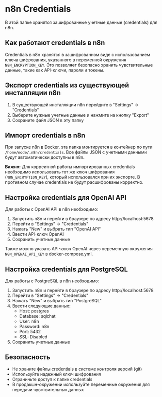 # n8n Credentials

В этой папке хранятся зашифрованные учетные данные (credentials) для n8n.

## Как работают credentials в n8n

Credentials в n8n хранятся в зашифрованном виде с использованием ключа шифрования, указанного в переменной окружения `N8N_ENCRYPTION_KEY`. Это позволяет безопасно хранить чувствительные данные, такие как API-ключи, пароли и токены.

## Экспорт credentials из существующей инсталляции n8n

1. В существующей инсталляции n8n перейдите в "Settings" -> "Credentials"
2. Выберите нужные учетные данные и нажмите на кнопку "Export"
3. Сохраните файл JSON в эту папку

## Импорт credentials в n8n

При запуске n8n в Docker, эта папка монтируется в контейнер по пути `/home/node/.n8n/credentials`. Все файлы JSON с учетными данными будут автоматически доступны в n8n.

**Важно:** Для корректной работы импортированных credentials необходимо использовать тот же ключ шифрования (`N8N_ENCRYPTION_KEY`), который использовался при их экспорте. В противном случае credentials не будут расшифрованы корректно.

## Настройка credentials для OpenAI API

Для работы с OpenAI API в n8n необходимо:

1. Запустить n8n и перейти в браузере по адресу http://localhost:5678
2. Перейти в "Settings" -> "Credentials"
3. Нажать "New" и выбрать тип "OpenAI API"
4. Ввести API-ключ OpenAI
5. Сохранить учетные данные

Также можно указать API-ключ OpenAI через переменную окружения `N8N_OPENAI_API_KEY` в docker-compose.yml.

## Настройка credentials для PostgreSQL

Для работы с PostgreSQL в n8n необходимо:

1. Запустить n8n и перейти в браузере по адресу http://localhost:5678
2. Перейти в "Settings" -> "Credentials"
3. Нажать "New" и выбрать тип "PostgreSQL"
4. Ввести следующие данные:
   - Host: postgres
   - Database: sqlchat
   - User: n8n
   - Password: n8n
   - Port: 5432
   - SSL: Disabled
5. Сохранить учетные данные

## Безопасность

- Не храните файлы credentials в системе контроля версий (git)
- Используйте надежный ключ шифрования
- Ограничьте доступ к папке credentials
- В продакшн-окружении используйте переменные окружения для передачи чувствительных данных 